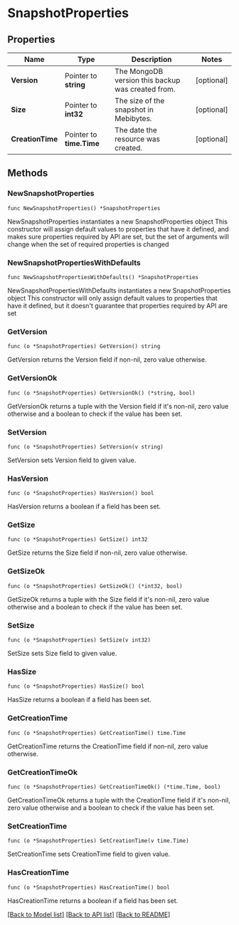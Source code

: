 # SnapshotProperties

## Properties

Name | Type | Description | Notes
------------ | ------------- | ------------- | -------------
**Version** | Pointer to **string** | The MongoDB version this backup was created from. | [optional] 
**Size** | Pointer to **int32** | The size of the snapshot in Mebibytes. | [optional] 
**CreationTime** | Pointer to **time.Time** | The date the resource was created. | [optional] 

## Methods

### NewSnapshotProperties

`func NewSnapshotProperties() *SnapshotProperties`

NewSnapshotProperties instantiates a new SnapshotProperties object
This constructor will assign default values to properties that have it defined,
and makes sure properties required by API are set, but the set of arguments
will change when the set of required properties is changed

### NewSnapshotPropertiesWithDefaults

`func NewSnapshotPropertiesWithDefaults() *SnapshotProperties`

NewSnapshotPropertiesWithDefaults instantiates a new SnapshotProperties object
This constructor will only assign default values to properties that have it defined,
but it doesn't guarantee that properties required by API are set

### GetVersion

`func (o *SnapshotProperties) GetVersion() string`

GetVersion returns the Version field if non-nil, zero value otherwise.

### GetVersionOk

`func (o *SnapshotProperties) GetVersionOk() (*string, bool)`

GetVersionOk returns a tuple with the Version field if it's non-nil, zero value otherwise
and a boolean to check if the value has been set.

### SetVersion

`func (o *SnapshotProperties) SetVersion(v string)`

SetVersion sets Version field to given value.

### HasVersion

`func (o *SnapshotProperties) HasVersion() bool`

HasVersion returns a boolean if a field has been set.

### GetSize

`func (o *SnapshotProperties) GetSize() int32`

GetSize returns the Size field if non-nil, zero value otherwise.

### GetSizeOk

`func (o *SnapshotProperties) GetSizeOk() (*int32, bool)`

GetSizeOk returns a tuple with the Size field if it's non-nil, zero value otherwise
and a boolean to check if the value has been set.

### SetSize

`func (o *SnapshotProperties) SetSize(v int32)`

SetSize sets Size field to given value.

### HasSize

`func (o *SnapshotProperties) HasSize() bool`

HasSize returns a boolean if a field has been set.

### GetCreationTime

`func (o *SnapshotProperties) GetCreationTime() time.Time`

GetCreationTime returns the CreationTime field if non-nil, zero value otherwise.

### GetCreationTimeOk

`func (o *SnapshotProperties) GetCreationTimeOk() (*time.Time, bool)`

GetCreationTimeOk returns a tuple with the CreationTime field if it's non-nil, zero value otherwise
and a boolean to check if the value has been set.

### SetCreationTime

`func (o *SnapshotProperties) SetCreationTime(v time.Time)`

SetCreationTime sets CreationTime field to given value.

### HasCreationTime

`func (o *SnapshotProperties) HasCreationTime() bool`

HasCreationTime returns a boolean if a field has been set.


[[Back to Model list]](../README.md#documentation-for-models) [[Back to API list]](../README.md#documentation-for-api-endpoints) [[Back to README]](../README.md)


